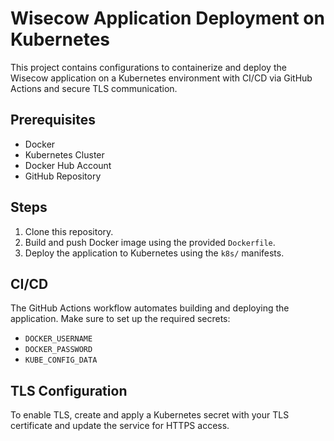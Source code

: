 # Wisecow Application Deployment on Kubernetes

This project contains configurations to containerize and deploy the Wisecow application on a Kubernetes environment with CI/CD via GitHub Actions and secure TLS communication.

## Prerequisites
- Docker
- Kubernetes Cluster
- Docker Hub Account
- GitHub Repository

## Steps
1. Clone this repository.
2. Build and push Docker image using the provided `Dockerfile`.
3. Deploy the application to Kubernetes using the `k8s/` manifests.

## CI/CD
The GitHub Actions workflow automates building and deploying the application. Make sure to set up the required secrets:
- `DOCKER_USERNAME`
- `DOCKER_PASSWORD`
- `KUBE_CONFIG_DATA`

## TLS Configuration
To enable TLS, create and apply a Kubernetes secret with your TLS certificate and update the service for HTTPS access.
